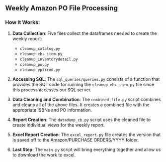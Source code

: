 ## Weekly Amazon PO File Processing

### How It Works:

1. **Data Collection**: Five files collect the dataframes needed to create the weekly report:
   - `cleanup_catalog.py`
   - `cleanup_ebs_item.py`
   - `cleanup_inventorydetail.py`
   - `cleanup_po.py`
   - `cleanup_ypticod.py`

2. **Accessing SQL**: The `sql_queries/queries.py` consists of a function that provides the SQL code for running the `cleanup_ebs_item.py` file since this process accesses our SQL server.

3. **Data Cleaning and Combination**: The `combined_file.py` script combines and cleans all of the above files. It creates a combined file with the appropriate ISBNs and PO information.

4. **Report Creation**: The `datadump_cb.py` script uses the cleaned file to create individual views for the weekly report.

5. **Excel Report Creation**: The `excel_report.py` file creates the version that is saved off to the Amazon/PURCHASE ORDERS/YYYY folder.

6. **Last Step**: The `main.py` script will bring everything together and allow us to download the work to excel.